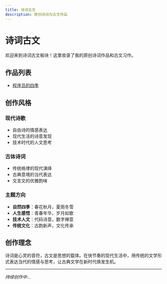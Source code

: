 ```yaml
---
title: 诗词古文
description: 原创诗词与古文作品
---
```


# 诗词古文

欢迎来到诗词古文板块！这里收录了我的原创诗词作品和古文习作。

## 作品列表

- [程序员的四季](程序员的四季.md)

## 创作风格

### 现代诗歌
- 自由诗的情感表达
- 现代生活的诗意发现
- 技术时代的人文思考

### 古体诗词
- 传统格律的现代演绎
- 古典意境的当代表达
- 文言文的优雅韵味

### 主题方向
- **自然四季**：春花秋月，夏雨冬雪
- **人生感悟**：青春年华，岁月如歌
- **技术人文**：代码诗意，数字禅意
- **传统文化**：古韵新声，文化传承

## 创作理念

诗词是心灵的音符，古文是思想的载体。在快节奏的现代生活中，用传统的文学形式表达当代的情感与思考，让古典文学在新时代焕发生机。

---

*持续创作中...*